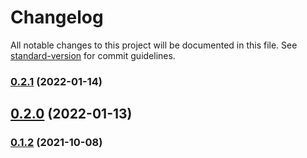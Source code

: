 # Changelog

All notable changes to this project will be documented in this file. See [standard-version](https://github.com/conventional-changelog/standard-version) for commit guidelines.

### [0.2.1](https://github.com/coon-js/extjs-ctrl-simmanager/compare/v0.2.0...v0.2.1) (2022-01-14)

## [0.2.0](https://github.com/coon-js/extjs-ctrl-simmanager/compare/v0.1.2...v0.2.0) (2022-01-13)

### [0.1.2](https://github.com/coon-js/extjs-ctrl-simmanager/compare/v0.1.1...v0.1.2) (2021-10-08)
